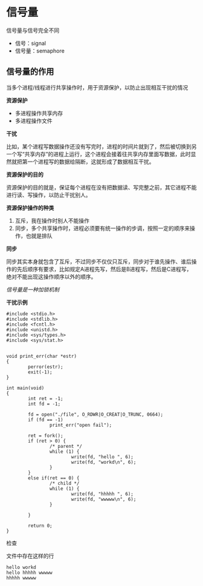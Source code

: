 # 信号量

信号量与信号完全不同

- 信号：signal
- 信号量：semaphore

## 信号量的作用

当多个进程/线程进行共享操作时，用于资源保护，以防止出现相互干扰的情况

**资源保护**

- 多进程操作共享内存
- 多进程操作文件

**干扰**

比如，某个进程写数据操作还没有写完时，进程的时间片就到了，然后被切换到另一个写“共享内存”的进程上运行，这个进程会接着往共享内存里面写数据，此时显然就把第一个进程写的数据给隔断，这就形成了数据相互干扰。

**资源保护的目的**

资源保护的目的就是，保证每个进程在没有把数据读、写完整之前，其它进程不能进行读、写操作，以防止干扰别人。

**资源保护操作的种类**

1. 互斥，我在操作时别人不能操作
2. 同步，多个共享操作时，进程必须要有统一操作的步调，按照一定的顺序来操作，也就是排队

**同步**

同步其实本身就包含了互斥，不过同步不仅仅只互斥，同步对于谁先操作、谁后操作的先后顺序有要求，比如规定A进程先写，然后是B进程写，然后是C进程写，绝对不能出现这操作顺序以外的顺序。



*信号量是一种加锁机制*


**干扰示例**

```
#include <stdio.h>
#include <stdlib.h>
#include <fcntl.h>
#include <unistd.h>
#include <sys/types.h>
#include <sys/stat.h>


void print_err(char *estr)
{
        perror(estr);
        exit(-1);
}

int main(void)
{
        int ret = -1;
        int fd = -1;

        fd = open("./file", O_RDWR|O_CREAT|O_TRUNC, 0664);
        if (fd == -1)
                print_err("open fail");

        ret = fork();
        if (ret > 0) {
                /* parent */
                while (1) {
                        write(fd, "hello ", 6);
                        write(fd, "workd\n", 6);
                }
        }
        else if(ret == 0) {
                /* child */
                while (1) {
                        write(fd, "hhhhh ", 6);
                        write(fd, "wwwww\n", 6);
                }

        }

        return 0;
}
```

检查

文件中存在这样的行

```
hello workd
hello hhhhh wwwww
hhhhh wwwww
```
